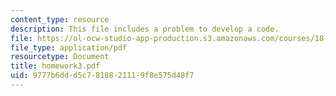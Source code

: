 ```yaml
---
content_type: resource
description: This file includes a problem to develop a code.
file: https://ol-ocw-studio-app-production.s3.amazonaws.com/courses/18-086-mathematical-methods-for-engineers-ii-spring-2006/9777b6ddd5c7818821119f8e575d48f7_homework3.pdf
file_type: application/pdf
resourcetype: Document
title: homework3.pdf
uid: 9777b6dd-d5c7-8188-2111-9f8e575d48f7
---
```

